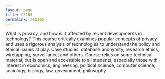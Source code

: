 ```yaml
---
layout: page
title: CS105
permalink: /CS105
---
```

What is privacy, and how is it affected by recent developments in technology? This course critically examines popular concepts of privacy and uses a rigorous analysis of technologies to understand the policy and ethical issues at play. Case studies: database anonymity, research ethics, wiretapping, surveillance, and others. Course relies on some technical material, but is open and accessible to all students, especially those with interest in economics, engineering, political science, computer science, sociology, biology, law, government, philosophy.

